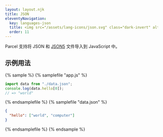 ```yaml
---
layout: layout.njk
title: JSON
eleventyNavigation:
  key: languages-json
  title: <img src="/assets/lang-icons/json.svg" class="dark-invert" alt=""/> JSON
  order: 11
---
```


Parcel 支持将 JSON 和 [JSON5](https://json5.org) 文件导入到 JavaScript 中。

## 示例用法

{% sample %}
{% samplefile "app.js" %}

```js
import data from "./data.json";
console.log(data.hello[0]);
// => "world"
```

{% endsamplefile %}
{% samplefile "data.json" %}

```json
{
  "hello": ["world", "computer"]
}
```

{% endsamplefile %}
{% endsample %}
